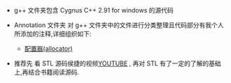 * g++  文件夹包含 Cygnus C++ 2.91 for windows 的源代码

* Annotation 文件夹 对 g++ 文件夹中的文件进行分类整理且代码部分有我个人所添加的注释,详细组织如下:
    - [配置器(allocator)](Annotation/allocator)

* 推荐先 看 STL 源码侯捷的视频[YOUTUBE](https://www.youtube.com/watch?v=Edcwv38c7d4&list=PLTcwR9j5y6W2Bf4S-qi0HBQlHXQVFoJrP) , 再对 STL 有了一定的了解的基础上,再结合书籍阅读源码.